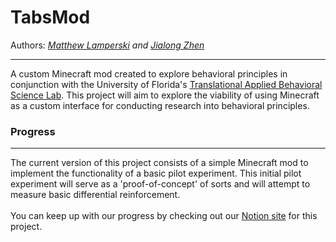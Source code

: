 # TabsMod
Authors: _[Matthew Lamperski](mailto:matthewlamperski@ufl.edu) and [Jialong Zhen](mailto:zhen.jialong@ufl.edu)_
___
A custom Minecraft mod created to explore behavioral principles in conjunction with the University of Florida's [Translational Applied Behavioral Science Lab](https://www.tabs-labs.com/).
This project will aim to explore the viability of using Minecraft as a custom interface for conducting research into behavioral principles.

### Progress
___
The current version of this project consists of a simple Minecraft mod to implement the functionality of a basic pilot experiment.
This initial pilot experiment will serve as a 'proof-of-concept' of sorts and will attempt to measure basic differential reinforcement.
\
\
You can keep up with our progress by checking out our [Notion site](https://matthewlamperski.notion.site/3D-Minecraft-Interface-025bf61256954e4ea29ad1157b966163?pvs=4) for this project.
